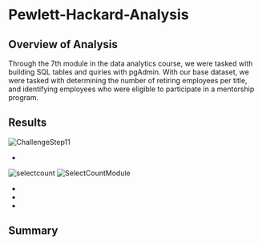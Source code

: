 # Pewlett-Hackard-Analysis

## Overview of Analysis
Through the 7th module in the data analytics course, we were tasked with building SQL tables and quiries with pgAdmin.  With our base dataset, we were tasked with determining the number of retiring employees per title, and identifying employees who were eligible to participate in a mentorship program. 

## Results

![ChallengeStep11](https://user-images.githubusercontent.com/88443672/146458098-53ef4f1c-89d3-45ff-85e3-743a74ae3b66.png)


-
![selectcount](https://user-images.githubusercontent.com/88443672/146458032-b2ec5c50-90eb-4e7f-b15d-d79e57874bc8.png)
![SelectCountModule](https://user-images.githubusercontent.com/88443672/146457846-d64258e8-5990-48a4-86a6-15c79fbb9bfd.png)

  -
  -
  -
  
## Summary
